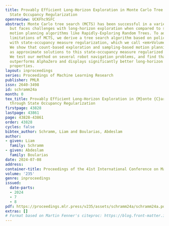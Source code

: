 ```yaml
---
title: Provably Efficient Long-Horizon Exploration in Monte Carlo Tree Search through
  State Occupancy Regularization
openreview: UCKFhc9SFC
abstract: Monte Carlo tree search (MCTS) has been successful in a variety of domains,
  but faces challenges with long-horizon exploration when compared to sampling-based
  motion planning algorithms like Rapidly-Exploring Random Trees. To address these
  limitations of MCTS, we derive a tree search algorithm based on policy optimization
  with state-occupancy measure regularization, which we call <em>Volume-MCTS</em>.
  We show that count-based exploration and sampling-based motion planning can be derived
  as approximate solutions to this state-occupancy measure regularized objective.
  We test our method on several robot navigation problems, and find that Volume-MCTS
  outperforms AlphaZero and displays significantly better long-horizon exploration
  properties.
layout: inproceedings
series: Proceedings of Machine Learning Research
publisher: PMLR
issn: 2640-3498
id: schramm24a
month: 0
tex_title: Provably Efficient Long-Horizon Exploration in {M}onte {C}arlo Tree Search
  through State Occupancy Regularization
firstpage: 43828
lastpage: 43861
page: 43828-43861
order: 43828
cycles: false
bibtex_author: Schramm, Liam and Boularias, Abdeslam
author:
- given: Liam
  family: Schramm
- given: Abdeslam
  family: Boularias
date: 2024-07-08
address:
container-title: Proceedings of the 41st International Conference on Machine Learning
volume: '235'
genre: inproceedings
issued:
  date-parts:
  - 2024
  - 7
  - 8
pdf: https://proceedings.mlr.press/v235/assets/schramm24a/schramm24a.pdf
extras: []
# Format based on Martin Fenner's citeproc: https://blog.front-matter.io/posts/citeproc-yaml-for-bibliographies/
---
```

